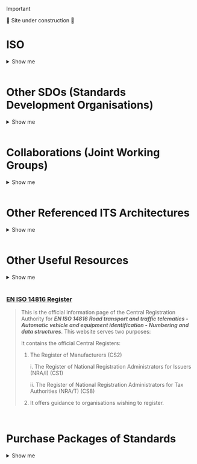 <!-- resources.md -->

> [!Important]
> 🚧 Site under construction 🚧

# ISO
<details>
  <summary>Show me</summary>

## [TC204 Foundational Standards](tc204-standards-main-page.md)
> This is where you'll find [our foundational standards](tc204-standards-main-page.md) upon which all other standards in TC204 are (or should be) built. These should be part of every practitioner's library.  And see below for some links to [purchase packages of standards](https://github.com/ISO-TC204/ISO-TC204.github.io/edit/overview/resources.md#purchase-packages-of-standards).
<br>

## Other ISO Technical Committees that may be of more interest to you
<details>
  <summary>Show me</summary>
  
### [ISO/TC 22 Road vehicles](https://www.iso.org/committee/46706.html)
>Standardization of all aspects for all types of road vehicles and their interfaces approved for operation on public roads for the whole life cycle concerning safety, security, sustainability, compatibility, interchangeability, maintenance, evaluation of performance and quality.
>
>It also includes, but is not limited to, these vehicle related aspects:
>* hardware and software;
>* driving automation;
>* communication and connected driving;
>* test equipment and tools;
<br>

### [ISO/TC 268/SC 2 Sustainable cities and communities - Sustainable mobility and transportation](https://www.iso.org/committee/8742800.html)
>Standardization in the field of Sustainable mobility and transportation will promote and support a multi-sectorial integrated approach of sustainable cities and communities with a long-term vision based on the purposes of sustainability defined in ISO 37101.
>
>The SubCommittee will consider organisational issues, infrastructures and services in the mobility and transportation options for cities and communities, including those related to new technologies (i.e. electric, hydrogen, autonomous). The proposed series of International Standards will provide requirements, frameworks, guidance and supporting techniques and tools for cities and territories, as well as all mobility and transportation stakeholders to plan, develop, operate, maintain and manage sustainable mobility and transportation systems and services with a long-term vision.
<br>

### [ISO/TC 344 Innovative logistics](https://www.iso.org/committee/9824329.html)
>Standardization of services, techniques and management in the field of logistics, specifically including the process of distributing goods from manufacturer or distributor to regional hub, distribution center, and ultimately to businesses such as urban retailers, and to improve the quality, safety and efficiency of distribution operations, and to enhance the stability, flexibility and sustainability in logistics.
</details>
<br>

## ISO Tools
<details>
  <summary>Show me</summary>
  
### [ISO Online Browsing Platform](https://www.iso.org/obp/ui/en/)
>Access the most up to date content in ISO standards, graphical symbols, codes or terms and definitions. Preview content before you buy, search within documents and easily navigate between standards
<br>

### ISO Deliverables
>A description of the types of ISO deliverables are found [here](http://www.iso.org/iso/home/standards_development/deliverables-all.htm)
</details>
</details>
<br>

# Other SDOs (Standards Development Organisations)
<details>
  <summary>Show me</summary>

### [European Committee for Standardization (CEN)](https://www.cencenelec.eu/)
>CEN is an association that brings together the National Standardization Bodies of 34 European countries and provides a platform for the development of **European Standards and other technical documents** in relation to various kinds of products, materials, services and processes.<br>

>It is one of three European Standardization Organizations (together with CENELEC and ETSI) that have been officially recognized by the European Union and by the European Free Trade Association (EFTA) as being responsible for developing and defining voluntary standards at European level.

### [European Electrotechnical Committee for Standardization (CENELEC)](https://www.cencenelec.eu/)
>CENELEC is an association that brings together the National Electrotechnical Committees of 34 European countries to prepare **voluntary standards** in the electrotechnical field.<br>

>It is one of three European Standardization Organizations (together with CEN and ETSI) that have been officially recognized by the European Union and by the European Free Trade Association (EFTA) as being responsible for developing and defining voluntary standards at European level.

### [European Telecommunications Standards Institute (ETSI)](https://www.etsi.org/)
>ETSI provides members with an open, inclusive and collaborative environment that supports the timely development, ratification and testing of globally applicable standards for ICT-enabled systems, applications and services.<br>

>It is one of three European Standardization Organizations (together with CEN and CENELEC) that have been officially recognized by the European Union and by the European Free Trade Association (EFTA) as being responsible for developing and defining voluntary standards at European level.
### [Institute of Electrical and Electronics Engineers (IEEE)](https://www.ieee.org/)

### [Society of Automotive Engineers International (SAE)](https://www.sae.org/)

</details>
<br>

# Collaborations (Joint Working Groups)
<details>
  <summary>Show me</summary>

## Administered by ISO/TC 204
### [ISO/IEC JTC1 Information Technology](https://jtc1info.org/)
>Joint ISO/TC 204 - ISO/IEC JTC1 [WG11: City data model transportation planning](https://www.iso.org/committee/45020.html)
<br>
<br>

## Administered by others
### [ISO/TC 211/JWG 11 - Smart Cities](https://jtc1info.org/technology/working-groups/smart-cities/) 
>Joint ISO/TC 211 - ISO/TC 204 WG: GIS-ITS
</details>
<br>

# Other Referenced ITS Architectures
<details>
  <summary>Show me</summary>
  
>TC204 leverages the following two international ITS architectures as the basis for its own ITS Architecture...  
>* [ARC-IT - Architecture Reference for Cooperative and Intelligent Transportation](https://www.arc-it.net/index.html)
>* [FRAME - The European FRAMEwork Architecture](https://frame-online.eu/)
</details>
  <br>

# Other Useful Resources
<details>
  <summary>Show me</summary>
  
### [EU-ICIP GUIDE to Intelligent Transport Systems Standards](www.mobilityits.eu)
>This site is a rich source of information about ITS Communications and Information Protocols together with foundational concepts such as “About ITS”, “ITS Architecture” and definitions of commonly-used terminology. The site is developed and maintained by CEN/TC278.
<br>

### [EN ISO 14816 Register](https://www.itsstandards.eu/registries/)
>This is the official information page of the Central Registration Authority for **_EN ISO 14816 Road transport and traffic telematics - Automatic vehicle and equipment identification - Numbering and data structures_**.
>This website serves two purposes:
>
>It contains the official Central Registers:
> 1. The Register of Manufacturers (CS2)
>
>     i. The Register of National Registration Administrators for Issuers (NRA/I) (CS1)
>
>    ii. The Register of National Registration Administrators for Tax Authorities (NRA/T) (CS8)
>
> 2. It offers guidance to organisations wishing to register.

</details>

<br>

### [EN ISO 14816 Register](https://www.itsstandards.eu/registries/)
>This is the official information page of the Central Registration Authority for **_EN ISO 14816 Road transport and traffic telematics - Automatic vehicle and equipment identification - Numbering and data structures_**.
>This website serves two purposes:
>
>It contains the official Central Registers:
> 1. The Register of Manufacturers (CS2)
>
>     i. The Register of National Registration Administrators for Issuers (NRA/I) (CS1)
>
>    ii. The Register of National Registration Administrators for Tax Authorities (NRA/T) (CS8)
>
> 2. It offers guidance to organisations wishing to register.
<br>

# Purchase Packages of Standards
<details>
  <summary>Show me</summary>

### [StandardLand (Czech Republic)](https://www.standardland.cz/)
>Use your browser to translate from Czech to your language
<br>

### [iTeh Standards - European, American and International Standards online](https://standards.iteh.ai/)
>iTeh Inc is a software development and IT consulting team of professionals who provide consulting, development and implementation of solutions for all types of businesses.
>
>In cooperation, with the Slovenian Institute of Standardization (SIST), iTeh create a unique solution that covers all aspects of the lifecycle of Standardization organizations. iTeh Standards is a part of the solution that helps SIST to provide and sell their products to Customers.
</details>
<br>
<br>



